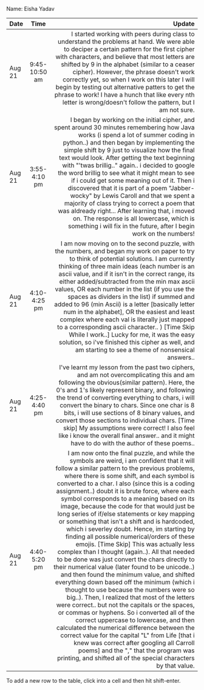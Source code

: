 Name: Eisha Yadav

| Date   |     Time      |                                                                                                                                                                                                                                                                                                                                                                                                                                                                                                                                                                                                                                                                                                                                                                                                                                                                                                                                                                                                                                                                                                                                                                                                                                                                                                                                                                                              Update |
|:-------|:-------------:|----------------------------------------------------------------------------------------------------------------------------------------------------------------------------------------------------------------------------------------------------------------------------------------------------------------------------------------------------------------------------------------------------------------------------------------------------------------------------------------------------------------------------------------------------------------------------------------------------------------------------------------------------------------------------------------------------------------------------------------------------------------------------------------------------------------------------------------------------------------------------------------------------------------------------------------------------------------------------------------------------------------------------------------------------------------------------------------------------------------------------------------------------------------------------------------------------------------------------------------------------------------------------------------------------------------------------------------------------------------------------------------------------:|
| Aug 21 | 9:45-10:50 am |                                                                                                                                                                                                                                                                                                                                                                                                                                                                                                                                                                                                                                                                                                                                                                                                                                                                                I started working with peers during class to understand the problems at hand. We were able to deciper a certain pattern for the first cipher with characters, and believe that most letters are shifted by 9 in the alphabet (similar to a ceaser cipher). However, the phrase doesn't work correctly yet, so when I work on this later I will begin by testing out alternative patters to get the phrase to work! I have a hunch that like every nth letter is wrong/doesn't follow the pattern, but I am not sure. |
| Aug 21 | 3:55-4:10 pm  |                                                                                                                                               I began by                                                                                                                                                                                                                                                                                                                                                                                                                                                                                                 working on the initial cipher, and spent around 30 minutes remembering how Java works (i spend a lot of summer coding in python..) and then began by implementing the simple shift by 9 just to visualize how the final text would look. After getting the text beginning with "'twas brillig.." again.. i decided to google the word brillig to see what it might mean to see if i could get some meaning out of it. Then i discovered that it is part of a poem "Jabber-wocky" by Lewis Caroll and that we spent a majority of class trying to correct a poem that was aldready right... After learning that, i moved on. The response is all lowercase, which is something i will fix in the future, after I begin work on the numbers! |
| Aug 21 | 4:10-4:25 pm  |                                                                                                                                                                                                                                                                                                                                                                                                                                                                                                                                                                                                                                    I am now moving on to the second puzzle, with the numbers, and began my work on paper to try to think of potential solutions. I am currently thinking of three main ideas (each number is an ascii value, and if it isn't in the correct range, its either added/subtracted from the min max ascii values, OR each number in the list (if you use the spaces as dividers in the list) if summed and added to 96 (min Ascii) is a letter [basically letter num in the alphabet], OR the easiest and least complex where each val is literally just mapped to a corresponding ascii character.. ) [Time Skip While I work..] Lucky for me, it was the easy solution, so i've finished this cipher as well, and am starting to see a theme of nonsensical answers.. |
| Aug 21 | 4:25-4:40 pm  |                                                                                                                                                                                                                                                                                                                                                                                                                                                                                                                                                                                                                                                                                                                                                                                                                                               I've learnt my lesson from the past two ciphers, and am not overcomplicating this and am following the obvious(similar pattern). Here, the 0's and 1's likely represent binary, and following the trend of converting everything to chars, i will convert the binary to chars. Since one char is 8 bits, i will use sections of 8 binary values, and convert those sections to individual chars. [Time skip] My assumptions were correct! I also feel like i know the overall final answer.. and it might have to do with the author of these poems.. |
| Aug 21 | 4:40-5:20 pm  | I am now onto the final puzzle, and while the symbols are weird, i am confident that it will follow a similar pattern to the previous problems, where there is some shift, and each symbol is converted to a char. I also (since this is a coding assignment..) doubt it is brute force, where each symbol corresponds to a meaning based on its image, because the code for that would just be long series of if/else statements or key mapping or something that isn't a shift and is hardcoded, which i severley doubt. Hence, im starting by finding all possible numerical/orders of these emojis. [Time Skip] This was actually less complex than I thought (again..). All that needed to be done was just convert the chars directly to their numerical value (later found to be unicode..) and then found the minimum value, and shifted everything down based off the minimum (which i thought to use because the numbers were so big..). Then, I realized that most of the letters were correct.. but not the capitals or the spaces, or commas or hyphens. So i converted all of the correct uppercase to lowercase, and then calculated the numerical difference between the correct value for the capital "L" from Life [that i knew was correct after googling all Carroll poems] and the "," that the program was printing, and shifted all of the special characters by that value. |


To add a new row to the table, click into a cell and then hit shift-enter.